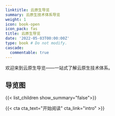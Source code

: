 ```yaml
---
linktitle: 云原生导览
summary: 云原生技术体系导览
weight: 1
icon: book-open
icon_pack: fas
title: 云原生导览
date: '2022-05-03T00:00:00Z'
type: book # Do not modify.
cascade:
  commentable: true
---
```


欢迎来到云原生导览——一站式了解云原生技术体系。

## 导览图

{{< list_children show_summary="false">}}

{{< cta cta_text="开始阅读" cta_link="intro" >}}
